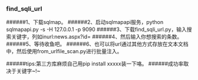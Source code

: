 ### find_sqli_url

######1、下载sqlmap。
######2、启动sqlmapapi服务，python sqlmapapi.py -s -H 127.0.0.1 -p 9090
######3、下载find_sqli_url.py，输入搜索关键字，列如inurl:news.aspx?id=
######4、然后输入你想搜索的条数。
######5、等待收鱼吧。
######6、也可以将url通过其他方式存放在文本文档中，然后使用from_urlfile_scan.py进行批量注入。

######tips:第三方库麻烦自己用pip install xxxxx装一下咯。
######成功率取决于关键字~!~
